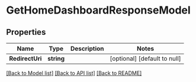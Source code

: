 # GetHomeDashboardResponseModel

## Properties
Name | Type | Description | Notes
------------ | ------------- | ------------- | -------------
**RedirectUri** | **string** |  | [optional] [default to null]

[[Back to Model list]](../README.md#documentation-for-models) [[Back to API list]](../README.md#documentation-for-api-endpoints) [[Back to README]](../README.md)


